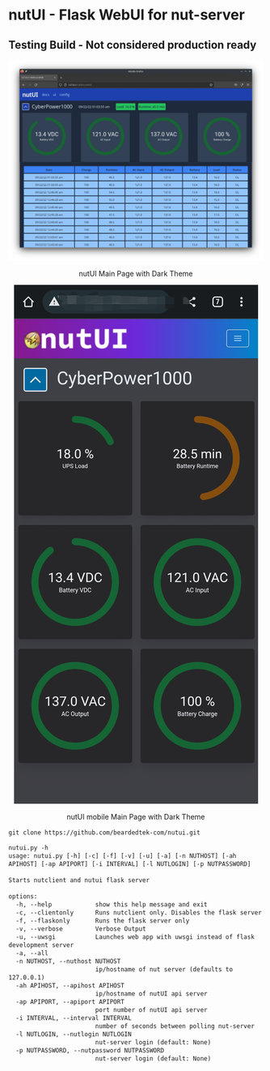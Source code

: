 # nutUI - Flask WebUI for nut-server

## Testing Build - Not considered production ready
<p align="center">
<img alt="Dark Mode Main Page" src="docs/dark.webp">
</p>
<p align="center">
nutUI Main Page with Dark Theme
</p>

<p align="center">
<img alt="Dark Mode Main Page (mobile)" src="docs/mobile-dark.png">
</p>
<p align="center">
nutUI mobile Main Page with Dark Theme
</p>


```
git clone https://github.com/beardedtek-com/nutui.git
```

```
nutui.py -h
usage: nutui.py [-h] [-c] [-f] [-v] [-u] [-a] [-n NUTHOST] [-ah APIHOST] [-ap APIPORT] [-i INTERVAL] [-l NUTLOGIN] [-p NUTPASSWORD]

Starts nutclient and nutui flask server

options:
  -h, --help            show this help message and exit
  -c, --clientonly      Runs nutclient only. Disables the flask server
  -f, --flaskonly       Runs the flask server only
  -v, --verbose         Verbose Output
  -u, --uwsgi           Launches web app with uwsgi instead of flask development server
  -a, --all
  -n NUTHOST, --nuthost NUTHOST
                        ip/hostname of nut server (defaults to 127.0.0.1)
  -ah APIHOST, --apihost APIHOST
                        ip/hostname of nutUI api server
  -ap APIPORT, --apiport APIPORT
                        port number of nutUI api server
  -i INTERVAL, --interval INTERVAL
                        number of seconds between polling nut-server
  -l NUTLOGIN, --nutlogin NUTLOGIN
                        nut-server login (default: None)
  -p NUTPASSWORD, --nutpassword NUTPASSWORD
                        nut-server login (default: None)
```
